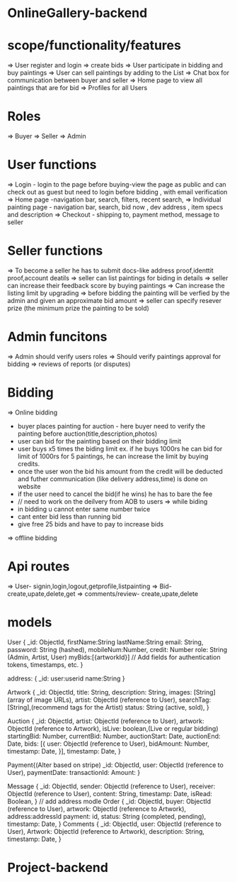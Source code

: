 # OnlineGallery-backend

# scope/functionality/features

=> User register and login
=> create bids
=> User participate in bidding and buy paintings
=> User can sell paintings by adding to the List
=> Chat box for communication between buyer and seller
=> Home page to view all paintings that are for bid
=> Profiles for all Users

# Roles

=> Buyer
=> Seller
=> Admin

# User functions

=> Login - login to the page before buying-view the page as public and can check out as guest but need to login before bidding , with email verification
=> Home page -navigation bar, search, filters, recent search,
=> Individual painting page - navigation bar, search, bid now , dev address , item specs and description
=> Checkout - shipping to, payment method, message to seller

# Seller functions

=> To become a seller he has to submit docs-like address proof,identtit proof,account deatils
=> seller can list paintings for biding in details
=> seller can increase their feedback score by buying paintings
=> Can increase the listing limit by upgrading
=> before bidding the painting will be verfied by the admin and given an approximate bid amount
=> seller can specify resever prize (the minimum prize the painting to be sold)

# Admin funcitons

=> Admin should verify users roles
=> Should verify paintings approval for bidding
=> reviews of reports (or disputes)

# Bidding

=> Online bidding

- buyer places painting for auction - here buyer need to verify the painting before auction(title,description,photos)
- user can bid for the painting based on their bidding limit
- user buys x5 times the biding limit ex. if he buys 1000rs he can bid for limit of 1000rs for 5 paintings, he can increase the limit by buying credits.
- once the user won the bid his amount from the credit will be deducted and futher communication (like delivery address,time) is done on website
- if the user need to cancel the bid(if he wins) he has to bare the fee
- // need to work on the deilvery from AOB to users
  => while biding
- in bidding u cannot enter same number twice
- cant enter bid less than running bid
- give free 25 bids and have to pay to increase bids

=> offline bidding

# Api routes

=> User- signin,login,logout,getprofile,listpainting
=> Bid- create,upate,delete,get
=> comments/review- create,upate,delete

# models

User {
\_id: ObjectId,
firstName:String
lastName:String
email: String,
password: String (hashed),
mobileNum:Number,
credit: Number
role: String (Admin, Artist, User)
myBids:[{artworkId}]
// Add fields for authentication tokens, timestamps, etc.
}

address: {
\_id:
user:userid
name:String
}

Artwork {
\_id: ObjectId,
title: String,
description: String,
images: [String] (array of image URLs),
artist: ObjectId (reference to User),
searchTag: [String],(recommend tags for the Artist)
status: String (active, sold),
}

Auction {
\_id: ObjectId,
artist: ObjectId (reference to User),
artwork: ObjectId (reference to Artwork),
isLive: boolean,(Live or regular bidding)
startingBid: Number,
currentBid: Number,
auctionStart: Date,
auctionEnd: Date,
bids: [{
user: ObjectId (reference to User),
bidAmount: Number,
timestamp: Date,
}],
timestamp: Date,
}

Payment{(Alter based on stripe)
\_id: ObjectId,
user: ObjectId (reference to User),
paymentDate:
transactionId:
Amount:
}

Message {
\_id: ObjectId,
sender: ObjectId (reference to User),
receiver: ObjectId (reference to User),
content: String,
timestamp: Date,
isRead: Boolean,
}
// add address modle
Order {
\_id: ObjectId,
buyer: ObjectId (reference to User),
artwork: ObjectId (reference to Artwork),
address:addressId
payment: id,
status: String (completed, pending),
timestamp: Date,
}
Comments {
\_id: ObjectId,
user: ObjectId (reference to User),
Artwork: ObjectId (reference to Artwork),
description: String,
timestamp: Date,
}
# Project-backend
